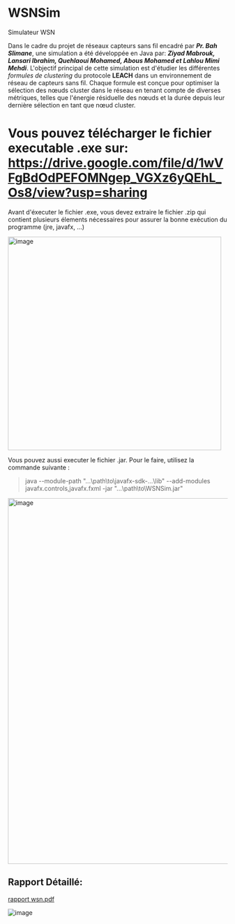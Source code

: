# WSNSim
Simulateur WSN

Dans le cadre du projet de réseaux capteurs sans fil encadré par _**Pr. Bah Slimane**_, une simulation a été développée en Java par: _**Ziyad Mabrouk, Lansari Ibrahim, Quehlaoui Mohamed, Abous Mohamed et Lahlou Mimi Mehdi**_. L'objectif principal de cette simulation est d'étudier les différentes _formules de clustering_ du protocole **LEACH** dans un environnement de réseau de capteurs sans fil. Chaque formule est conçue pour optimiser la sélection des nœuds cluster dans le réseau en tenant compte de diverses métriques, telles que l'énergie résiduelle des nœuds et la durée depuis leur dernière sélection en tant que nœud cluster.

# Vous pouvez télécharger le fichier executable .exe sur: https://drive.google.com/file/d/1wVFgBdOdPEFOMNgep_VGXz6yQEhL_Os8/view?usp=sharing

Avant d'éxecuter le fichier .exe, vous devez extraire le fichier .zip qui contient plusieurs élements nécessaires pour assurer la bonne exécution du programme (jre, javafx, ...)

<img width="489" alt="image" src="https://github.com/Ziyad-Mabrouk/WSNSim/assets/125457402/9518518b-9ea3-4411-801d-606ae61c8f27">

Vous pouvez aussi executer le fichier .jar. Pour le faire, utilisez la commande suivante :
> java --module-path "...\path\to\javafx-sdk-...\lib" --add-modules javafx.controls,javafx.fxml -jar "...\path\to\WSNSim.jar"

<img width="838" alt="image" src="https://github.com/Ziyad-Mabrouk/WSNSim/assets/125457402/b4ddfcf2-4a22-496d-9066-64aa5f9f1170">

## Rapport Détaillé:

[rapport wsn.pdf](https://github.com/Ziyad-Mabrouk/WSNSim/files/14814397/rapport.wsn.pdf)

![image](https://github.com/user-attachments/assets/aefac65d-a996-43bc-b145-faac941c1db2)
